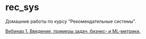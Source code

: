 # rec_sys

Домашние работы по курсу "Рекомендательные системы".

[Вебинар 1. Введение, примеры задач, бизнес- и ML-метрики.](./lesson_1.ipynb)

